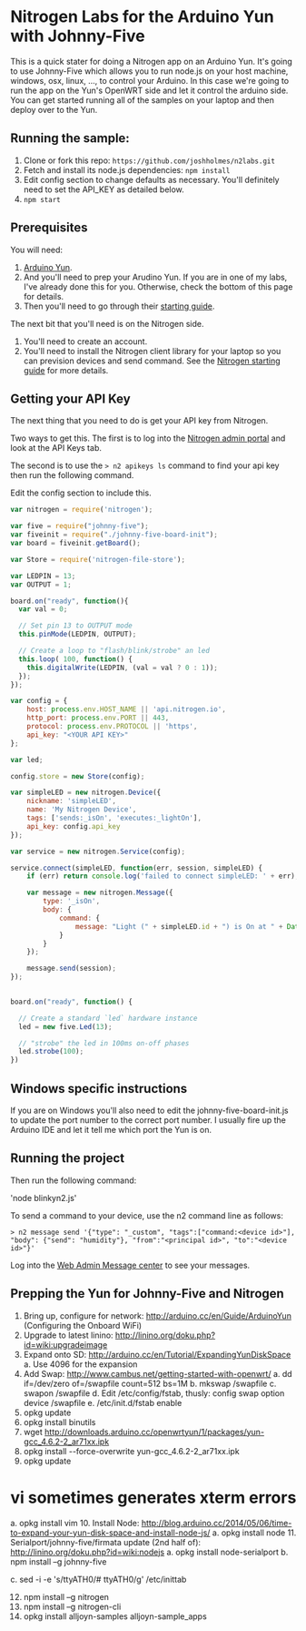 # Nitrogen Labs for the Arduino Yun with Johnny-Five

This is a quick stater for doing a Nitrogen app on an Arduino Yun. It's going to use Johnny-Five which allows you to run node.js on your host machine, windows, osx, linux, ..., to control your Arduino. In this case we're going to run the app on the Yun's OpenWRT side and let it control the arduino side. You can get started running all of the samples on your laptop and then deploy over to the Yun. 

## Running the sample:

1. Clone or fork this repo: `https://github.com/joshholmes/n2labs.git`
2. Fetch and install its node.js dependencies: `npm install`
3. Edit config section to change defaults as necessary. You'll definitely need to set the API_KEY as detailed below.
4. `npm start`

## Prerequisites 

You will need: 

1. [Arduino Yun](http://arduino.cc/en/Main/ArduinoBoardYun?from=Products.ArduinoYUN). 
2. And you'll need to prep your Arudino Yun. If you are in one of my labs, I've already done this for you. Otherwise, check the bottom of this page for details. 
3. Then you'll need to go through their [starting guide](http://start.tessel.io/install). 

The next bit that you'll need is on the Nitrogen side. 

1. You'll need to create an account. 
2. You'll need to install the Nitrogen client library for your laptop so you can prevision devices and send command. See the [Nitrogen starting guide](http://nitrogen.io/guides/start/setup.html) for more details. 


## Getting your API Key

The next thing that you need to do is get your API key from Nitrogen. 

Two ways to get this. The first is to log into the [Nitrogen admin portal](https://admin.nitrogen.io) and look at the API Keys tab. 

The second is to use the `> n2 apikeys ls` command to find your api key then run the following command.

Edit the config section to include this. 


``` javascript
var nitrogen = require('nitrogen');

var five = require("johnny-five");
var fiveinit = require("./johnny-five-board-init");
var board = fiveinit.getBoard();

var Store = require('nitrogen-file-store');

var LEDPIN = 13;
var OUTPUT = 1;

board.on("ready", function(){
  var val = 0;

  // Set pin 13 to OUTPUT mode
  this.pinMode(LEDPIN, OUTPUT);

  // Create a loop to "flash/blink/strobe" an led
  this.loop( 100, function() {
    this.digitalWrite(LEDPIN, (val = val ? 0 : 1));
  });
});

var config = {
    host: process.env.HOST_NAME || 'api.nitrogen.io',
    http_port: process.env.PORT || 443,
    protocol: process.env.PROTOCOL || 'https',
    api_key: "<YOUR API KEY>"
};

var led;

config.store = new Store(config);

var simpleLED = new nitrogen.Device({
    nickname: 'simpleLED',
    name: 'My Nitrogen Device',
    tags: ['sends:_isOn', 'executes:_lightOn'],
    api_key: config.api_key
});

var service = new nitrogen.Service(config);

service.connect(simpleLED, function(err, session, simpleLED) {
    if (err) return console.log('failed to connect simpleLED: ' + err);

    var message = new nitrogen.Message({
        type: '_isOn',
        body: {
            command: {
                message: "Light (" + simpleLED.id + ") is On at " + Date.now()
            }
        }
    });

    message.send(session);
});

   
board.on("ready", function() {

  // Create a standard `led` hardware instance
  led = new five.Led(13);

  // "strobe" the led in 100ms on-off phases
  led.strobe(100);
})

```

## Windows specific instructions

If you are on Windows you'll also need to edit the johnny-five-board-init.js to update the port number to the correct port number. I usually fire up the Arduino IDE and let it tell me which port the Yun is on. 

## Running the project

Then run the following command:

'node blinkyn2.js'

To send a command to your device, use the n2 command line as follows:

`> n2 message send '{"type": "_custom", "tags":["command:<device id>"], "body": {"send": "humidity"}, "from":"<principal id>", "to":"<device id>"}'`

Log into the [Web Admin Message center](https://admin.nitrogen.io/#/messages/skip/0/sort/ts/direction/-1) to see your messages. 

## Prepping the Yun for Johnny-Five and Nitrogen

1. Bring up, configure for network: http://arduino.cc/en/Guide/ArduinoYun (Configuring the Onboard WiFi)
2. Upgrade to latest linino: http://linino.org/doku.php?id=wiki:upgradeimage
3. Expand onto SD: http://arduino.cc/en/Tutorial/ExpandingYunDiskSpace
  a. Use 4096 for the expansion 
4. Add Swap: http://www.cambus.net/getting-started-with-openwrt/
  a. dd if=/dev/zero of=/swapfile count=512 bs=1M
  b. mkswap /swapfile
  c. swapon /swapfile
  d. Edit /etc/config/fstab, thusly:
config swap
  option device    /swapfile
  e. /etc/init.d/fstab enable
5. opkg update
6. opkg install binutils
7. wget  http://downloads.arduino.cc/openwrtyun/1/packages/yun-gcc_4.6.2-2_ar71xx.ipk
8.  opkg install --force-overwrite yun-gcc_4.6.2-2_ar71xx.ipk
9. opkg update
  # vi sometimes generates xterm errors
  a. opkg install vim
10. Install Node: http://blog.arduino.cc/2014/05/06/time-to-expand-your-yun-disk-space-and-install-node-js/
  a. opkg install node
11. Serialport/johnny-five/firmata update (2nd half of): http://linino.org/doku.php?id=wiki:nodejs
  a. opkg install node-serialport
  b. npm install –g johnny-five

  c. sed -i -e 's/ttyATH0/# ttyATH0/g' /etc/inittab

12. npm install –g nitrogen
13. npm install –g nitrogen-cli
14. opkg install alljoyn-samples alljoyn-sample_apps